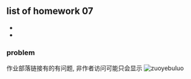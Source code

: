 ## list of homework 07
- []()
- 





### problem

作业部落链接有的有问题, 非作者访问可能只会显示
![zuoyebuluo](https://i.imgur.com/KSF948D.jpg)
